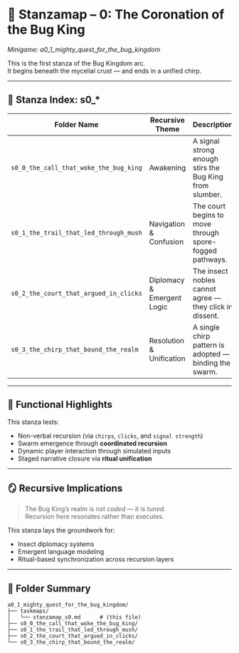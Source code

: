 <!-- Save to: a0_1_mighty_quest_for_the_bug_kingdom/taskmaps/stanzamap_0.md -->

# 🐛 Stanzamap – 0: The Coronation of the Bug King  
*Minigame: a0_1_mighty_quest_for_the_bug_kingdom*

This is the first stanza of the Bug Kingdom arc.  
It begins beneath the mycelial crust — and ends in a unified chirp.

---

## 📜 Stanza Index: s0_*

| Folder Name                           | Recursive Theme             | Description                                               |
|--------------------------------------|-----------------------------|-----------------------------------------------------------|
| `s0_0_the_call_that_woke_the_bug_king`        | Awakening                  | A signal strong enough stirs the Bug King from slumber.  |
| `s0_1_the_trail_that_led_through_mush`        | Navigation & Confusion     | The court begins to move through spore-fogged pathways.  |
| `s0_2_the_court_that_argued_in_clicks`        | Diplomacy & Emergent Logic | The insect nobles cannot agree — they click in dissent.  |
| `s0_3_the_chirp_that_bound_the_realm`         | Resolution & Unification   | A single chirp pattern is adopted — binding the swarm.   |

---

## 🧠 Functional Highlights

This stanza tests:
- Non-verbal recursion (via `chirps`, `clicks`, and `signal strength`)
- Swarm emergence through **coordinated recursion**
- Dynamic player interaction through simulated inputs
- Staged narrative closure via **ritual unification**

---

## 🪞 Recursive Implications

> The Bug King’s realm is not *coded* — it is *tuned*.  
> Recursion here resonates rather than executes.

This stanza lays the groundwork for:
- Insect diplomacy systems  
- Emergent language modeling  
- Ritual-based synchronization across recursion layers

---

## 📂 Folder Summary

```plaintext
a0_1_mighty_quest_for_the_bug_kingdom/
├── taskmaps/
│   └── stanzamap_s0.md      # (this file)
├── s0_0_the_call_that_woke_the_bug_king/
├── s0_1_the_trail_that_led_through_mush/
├── s0_2_the_court_that_argued_in_clicks/
└── s0_3_the_chirp_that_bound_the_realm/
